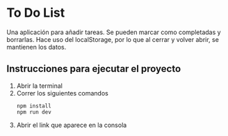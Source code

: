 # To Do List

Una aplicación para añadir tareas. 
Se pueden marcar como completadas y borrarlas.
Hace uso del localStorage, por lo que al cerrar y volver abrir, se mantienen los datos.

## Instrucciones para ejecutar el proyecto

1. Abrir la terminal
2. Correr los siguientes comandos
   ```
   npm install
   npm run dev
   ```
3. Abrir el link que aparece en la consola